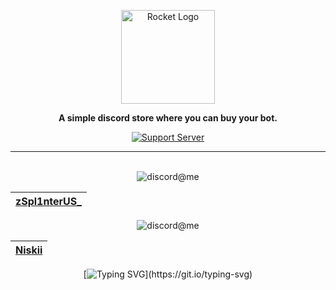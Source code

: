 <div align="center">

<a href="https://discord.gg/hmptMArghm" target="_blank"><img src="https://i.imgur.com/zRk4C7b.png" alt="Rocket Logo" height="150" /></a>

**A simple discord store where you can buy your bot.**

[![Support Server](https://discord.com/api/guilds/958770825522217110/embed.png?style=banner2)](https://discord.gg/hmptMArghm)

<hr>
<div>
    <br><img src="https://i.imgur.com/FLcCqFM.png" alt="discord@me">
    
| **[zSpl1nterUS_](https://github.com/zSpl1nterUS)**	|
|-----------------------------------------------------------------------------	|

<img src="https://i.imgur.com/4nA5U90.png[" alt="discord@me"><br>

| **[Niskii](https://github.com/Niskii3)** |
| ---------------------------------------- |

</div>

[![Typing SVG](https://readme-typing-svg.herokuapp.com?color=86deff&lines=+The+sky+isn't+the+limit.+Go+beyond.)](https://git.io/typing-svg)

</div>
